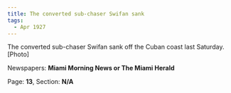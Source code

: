 ```yaml
---  
title: The converted sub-chaser Swifan sank  
tags:  
  - Apr 1927  
---  
```

  
The converted sub-chaser Swifan sank off the Cuban coast last Saturday. [Photo]  
  
Newspapers: **Miami Morning News or The Miami Herald**  
  
Page: **13**, Section: **N/A** 
